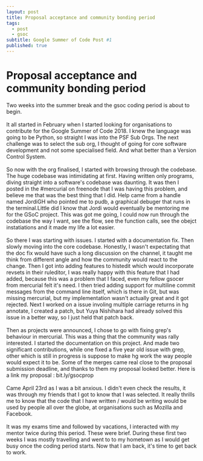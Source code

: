 ```yaml
---
layout: post
title: Proposal acceptance and community bonding period
tags:
  - post
  - gsoc
subtitle: Google Summer of Code Post #1
published: true
---
```

# Proposal acceptance and community bonding period

Two weeks into the summer break and the gsoc coding period is about to begin.
<br/><br/>
It all started in February when I started looking for organisations to contribute for the Google Summer of Code 2018. I knew the language was going to be Python, so straight I was into the PSF Sub Orgs. The next challenge was to select the sub org, I thought of going for core software development and not some specialised field. And what better than a Version Control System.
<br/><br/>
So now with the org finalised, I started with browsing through the codebase. The huge codebase was intimidating at first. Having written only programs, diving straight into a software's codebase was daunting. It was then I posted in the #mercurial on freenode that I was having this problem, and believe me that was the best thing that I did. Help came from a handle named JordiGH who pointed me to pudb, a graphical debuger that runs in the terminal.Little did I know that Jordi would eventually be mentoring me for the GSoC project. This was got me going, I could now run through the codebase the way I want, see the flow, see the function calls, see the obejct instatiations and it made my life a lot easier.
<br/><br/>
So there I was starting with issues. I started with a documentation fix. Then slowly moving into the core codebase. Honestly, I wasn't expectating that the doc fix would have such a long discussion on the channel, it taught me think from different angle and how the community would react to the change.
Then I got into adding features to histedit which would incorporate revsets in their ruleditor, I was really happy with this feature that I had added, because this was a problem that I faced, even my fellow gsocer from mercurial felt it's need. I then tried adding support for multiline commit messages from the command line itself, which is there in Git, but was missing mercurial, but my implementation wasn't actually great and it got rejected. Next I worked on a issue involing multiple carriage returns in hg annotate, I created a patch, but Yuya Nishihara had already solved this issue in a better way, so I just held that patch back.
<br/><br/>
Then as projects were announced, I chose to go with fixing grep's behaviour in mercurial. This was a thing that the community was rally interested. I started the documentation on this project. And made two significant contributions, while one fixed a five year old issue with grep, other which is still in progress is suppose to make hg work the way people would expect it to be.
Some of the merges came real close to the proposal submission deadline, and thanks to them my proposal looked better.
Here is a link my proposal : bit.ly/gsocprop
<br/><br/>
Came April 23rd as I was a bit anxious. I didn't even check the results, it was through my friends that I got to know that I was selected.  It really thrills me to know that the code that I have written / would be writing would be used by people all over the globe, at organisations such as Mozilla and Facebook.
<br/><br/>
It was my exams time and followed by vacations, I interacted with my mentor twice during this period. These were brief.
During these first two weeks I was mostly travelling and went to to my hometown as I would get busy once the coding period starts.
Now that I am back, it's time to get back to work.
